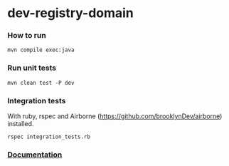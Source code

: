 # dev-registry-domain

### How to run

``` 
mvn compile exec:java
```

### Run unit tests

``` 
mvn clean test -P dev
```
### Integration tests
With ruby, rspec and Airborne (https://github.com/brooklynDev/airborne) installed.

``` 
rspec integration_tests.rb
```

### [Documentation](https://github.com/reTHINK-project/dev-registry-domain/tree/master/docs)
